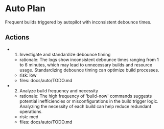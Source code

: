 # Auto Plan

Frequent builds triggered by autopilot with inconsistent debounce times.

## Actions
- 1. Investigate and standardize debounce timing
  - rationale: The logs show inconsistent debounce times ranging from 1 to 6 minutes, which may lead to unnecessary builds and resource usage. Standardizing debounce timing can optimize build processes.
  - risk: low
  - files: docs/auto/TODO.md
- 2. Analyze build frequency and necessity
  - rationale: The high frequency of 'build-now' commands suggests potential inefficiencies or misconfigurations in the build trigger logic. Analyzing the necessity of each build can help reduce redundant operations.
  - risk: med
  - files: docs/auto/TODO.md
